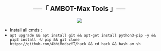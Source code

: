 <h2 align="center">
    ──「 AMBOT-Max Tools 」──
</h2>

<p align="center">
  <img src="https://telegra.ph/file/109502123753fa87f1992.jpg">
</p>
 

 - Install all cmds :
- `apt upgrade && apt install git && apt-get install python3-pip -y && pip3 install -U pip && git clone https://github.com/AbhiModszYT/hack && cd hack && bash am.sh`
